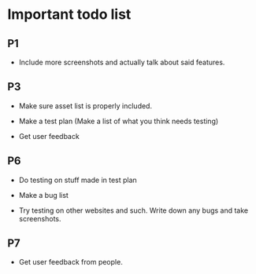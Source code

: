 
# Important todo list

## P1

- Include more screenshots and actually talk about said features.

## P3

- Make sure asset list is properly included.
- Make a test plan (Make a list of what you think needs testing)

- Get user feedback

## P6

- Do testing on stuff made in test plan

- Make a bug list

- Try testing on other websites and such. Write down any bugs and take screenshots.

## P7

- Get user feedback from people.
